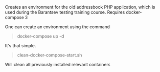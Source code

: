 Creates an environment for the old addressbook PHP application,
which is used during the Barantsev testing training course.
Requires docker-compose 3

One can create an environment using the command 

> docker-compose up -d

It's that simple.

> clean-docker-compose-start.sh

Will clean all previously installed relevant containers
